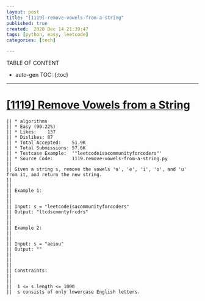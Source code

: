 ```yaml
---
layout: post
title: "[1119]-remove-vowels-from-a-string"
published: true
created:  2020 Dec 14 21:39:47
tags: [python, easy, leetcode]
categories: [tech]

---
```


TABLE OF CONTENT

* auto-gen TOC:
{:toc}

- - -

# [[1119] Remove Vowels from a String](https://leetcode.com/problems/remove-vowels-from-a-string/description/)

    || * algorithms
    || * Easy (90.22%)
    || * Likes:    137
    || * Dislikes: 87
    || * Total Accepted:    51.9K
    || * Total Submissions: 57.6K
    || * Testcase Example:  '"leetcodeisacommunityforcoders"'
    || * Source Code:       1119.remove-vowels-from-a-string.py
    || 
    || Given a string s, remove the vowels 'a', 'e', 'i', 'o', and 'u' from it, and return the new string.
    || 
    ||  
    || Example 1:
    || 
    || 
    || Input: s = "leetcodeisacommunityforcoders"
    || Output: "ltcdscmmntyfrcdrs"
    || 
    || 
    || Example 2:
    || 
    || 
    || Input: s = "aeiou"
    || Output: ""
    || 
    || 
    ||  
    || Constraints:
    || 
    || 
    || 	1 <= s.length <= 1000
    || 	s consists of only lowercase English letters.



